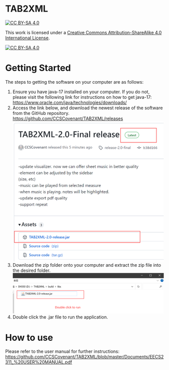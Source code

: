 # TAB2XML

[![CC BY-SA 4.0][cc-by-sa-shield]][cc-by-sa]

This work is licensed under a
[Creative Commons Attribution-ShareAlike 4.0 International License][cc-by-sa].

[![CC BY-SA 4.0][cc-by-sa-image]][cc-by-sa]

[cc-by-sa]: http://creativecommons.org/licenses/by-sa/4.0/
[cc-by-sa-image]: https://licensebuttons.net/l/by-sa/4.0/88x31.png
[cc-by-sa-shield]: https://img.shields.io/badge/License-CC%20BY--SA%204.0-lightgrey.svg

# Getting Started

The steps to getting the software on your computer are as follows:

1) Ensure you have java-17 installed on your computer. If you do not, please visit the following link 
   for instructions on how to get java-17:
   https://www.oracle.com/java/technologies/downloads/
2) Access the link below, and download the newest release of the software from the GitHub repository.
   https://github.com/CCSCovenant/TAB2XML/releases<br>
   ![Image text](https://github.com/CCSCovenant/TAB2XML/blob/master/src/main/resources/readme/g1.png)
3) Download the zip folder onto your computer and extract the zip file into the desired folder.
   ![Image text](https://github.com/CCSCovenant/TAB2XML/blob/master/src/main/resources/readme/g2.png)
4) Double click the .jar file to run the application.


# How to use
   Please refer to the user manual for further instructions:
   https://github.com/CCSCovenant/TAB2XML/blob/master/Documents/EECS2311_%20USER%20MANUAL.pdf
